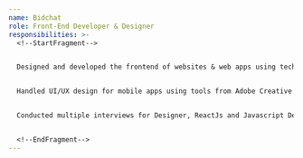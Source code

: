 ```yaml
---
name: Bidchat
role: Front-End Developer & Designer
responsibilities: >-
  <!--StartFragment-->


  Designed and developed the frontend of websites & web apps using technologies like ReactJs, Javascript and CSS frameworks like Bootstrap.


  Handled UI/UX design for mobile apps using tools from Adobe Creative Cloud.


  Conducted multiple interviews for Designer, ReactJs and Javascript Developer positions.


  <!--EndFragment-->
---
```

